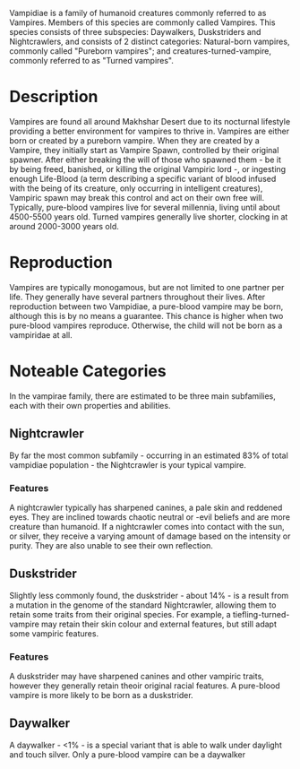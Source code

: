 Vampidiae is a family of humanoid creatures commonly referred to as Vampires. Members of this species are commonly called Vampires. This species consists of three subspecies: Daywalkers, Duskstriders and Nightcrawlers, and consists of 2 distinct categories: Natural-born vampires, commonly called "Pureborn vampires"; and creatures-turned-vampire, commonly referred to as "Turned vampires".

# Description
Vampires are found all around Makhshar Desert due to its nocturnal lifestyle providing a better environment for vampires to thrive in. Vampires are either born or created by a pureborn vampire. When they are created by a Vampire, they initially start as Vampire Spawn, controlled by their original spawner. After either breaking the will of those who spawned them - be it by being freed, banished, or killing the original Vampiric lord -, or ingesting enough Life-Blood (a term describing a specific variant of blood infused with the being of its creature, only occurring in intelligent creatures), Vampiric spawn may break this control and act on their own free will. Typically, pure-blood vampires live for several millennia, living until about 4500-5500 years old. Turned vampires generally live shorter, clocking in at around 2000-3000 years old.

# Reproduction
Vampires are typically monogamous, but are not limited to one partner per life. They generally have several partners throughout their lives. After reproduction between two Vampidiae, a pure-blood vampire may be born, although this is by no means a guarantee. This chance is higher when two pure-blood vampires reproduce. Otherwise, the child will not be born as a vampiridae at all.
# Noteable Categories
In the vampirae family, there are estimated to be three main subfamilies, each with their own properties and abilities.
## Nightcrawler
By far the most common subfamily - occurring in an estimated 83% of total vampidiae population - the Nightcrawler is your typical vampire.
### Features
A nightcrawler typically has sharpened canines, a pale skin and reddened eyes. They are inclined towards chaotic neutral or -evil beliefs and are more creature than humanoid. If a nightcrawler comes into contact with the sun, or silver, they receive a varying amount of damage based on the intensity or purity. They are also unable to see their own reflection.
## Duskstrider
Slightly less commonly found, the duskstrider - about 14% - is a result from a mutation in the genome of the standard Nightcrawler, allowing them to retain some traits from their original species. For example, a tiefling-turned-vampire may retain their skin colour and external features, but still adapt some vampiric features.
### Features
A duskstrider may have sharpened canines and other vampiric traits, however they generally retain theoir original racial features. A pure-blood vampire is more likely to be born as a duskstrider.
## Daywalker
A daywalker - <1% - is a special variant that is able to walk under daylight and touch silver. Only a pure-blood vampire can be a daywalker